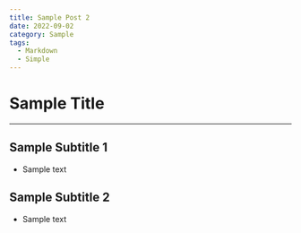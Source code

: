 ```yaml
---
title: Sample Post 2
date: 2022-09-02
category: Sample
tags:
  - Markdown
  - Simple
---
```


# Sample Title

---

## Sample Subtitle 1

- Sample text

## Sample Subtitle 2

- Sample text
